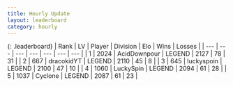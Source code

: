 ```yaml
---
title: Hourly Update
layout: leaderboard
category: hourly
---
```


{: .leaderboard}
| Rank | LV | Player | Division | Elo | Wins | Losses |
| --- | --- | --- | --- | --- | --- | --- |
| <span data-change="0">1</span> | 2024 | <span title="ID: 304661">AcidDownpour</span> | LEGEND | <span data-change="0">2127</span> | <span data-change="0">78</span> | <span data-change="0">31</span> |
| <span data-change="0">2</span> | 667 | <span title="ID: 4106">dracokidYT</span> | LEGEND | <span data-change="0">2110</span> | <span data-change="0">45</span> | <span data-change="0">8</span> |
| <span data-change="0">3</span> | 645 | <span title="ID: 512212">luckyspoin</span> | LEGEND | <span data-change="0">2100</span> | <span data-change="0">47</span> | <span data-change="0">10</span> |
| <span data-change="0">4</span> | 1060 | <span title="ID: 498412">LuckySpin</span> | LEGEND | <span data-change="0">2094</span> | <span data-change="0">61</span> | <span data-change="0">28</span> |
| <span data-change="3">5</span> | 1037 | <span title="ID: 92077">Cyclone</span> | LEGEND | <span data-change="8">2087</span> | <span data-change="2">61</span> | <span data-change="0">23</span> |